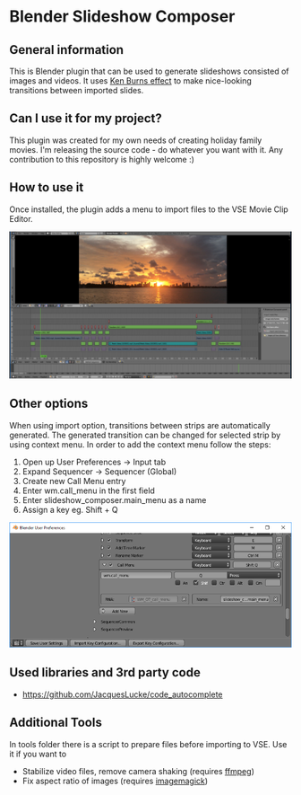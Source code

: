 Blender Slideshow Composer
==========================

General information
-------------------
This is Blender plugin that can be used to generate slideshows consisted of images and videos. It uses [Ken Burns effect](https://en.wikipedia.org/wiki/Ken_Burns_effect) to make nice-looking transitions between imported slides. 

Can I use it for my project?
----------------------------
This plugin was created for my own needs of creating holiday family movies. I'm releasing the source code - do whatever you want with it. Any contribution to this repository is highly welcome :)   

How to use it
-------------
Once installed, the plugin adds a menu to import files to the VSE Movie Clip Editor.

![Imported strips example](docs/imported_strips.png)

Other options
--------------------
When using import option, transitions between strips are automatically generated. The generated transition can be changed for selected strip by using context menu. In order to add the context menu follow the steps:
1. Open up User Preferences -> Input tab
2. Expand Sequencer -> Sequencer (Global)
3. Create new Call Menu entry
5. Enter wm.call_menu in the first field
6. Enter slideshow_composer.main_menu as a name
7. Assign a key eg. Shift + Q

![Menu Key Shortcut](docs/blender_menu_shortcut.png)

Used libraries and 3rd party code
---------------------------------
* https://github.com/JacquesLucke/code_autocomplete

Additional Tools
-----
In tools folder there is a script to prepare files before importing to VSE. Use it if you want to
* Stabilize video files, remove camera shaking (requires [ffmpeg](https://www.ffmpeg.org/))
* Fix aspect ratio of images (requires [imagemagick](https://www.imagemagick.org/))
